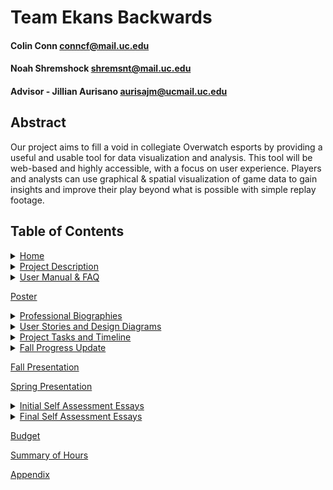 # Team Ekans Backwards

#### Colin Conn conncf@mail.uc.edu
#### Noah Shremshock shremsnt@mail.uc.edu
#### Advisor - Jillian Aurisano aurisajm@ucmail.uc.edu

## Abstract

Our project aims to fill a void in collegiate Overwatch esports by providing a useful and usable tool for data visualization and analysis. This tool will be web-based and highly accessible, with a focus on user experience. Players and analysts can use graphical & spatial visualization of game data to gain insights and improve their play beyond what is possible with simple replay footage.

## Table of Contents
<details>
 <summary>
  <a href="https://github.com/cconn10/SeniorCapstone/wiki">Home</a>
 </summary>
 <ul>
  <li>
   <a href="https://github.com/cconn10/SeniorCapstone/wiki#project-abstract">Project Abstract</a>
  </li>
 </ul>
</details>

<details>
 <summary>
  <a href="https://github.com/cconn10/SeniorCapstone/wiki/Project-Description">Project Description</a>
 </summary>
 <ul>
  <li>
   <a href="https://github.com/cconn10/SeniorCapstone/wiki/Project-Description#project-purpose">Project Purpose</a>
  </li>
  <li>
   <a href="https://github.com/cconn10/SeniorCapstone/wiki/Project-Description#goal-statement">Goal Statement</a>
  </li>
 </ul>
</details>

<details>
 <summary>
  <a href="https://github.com/cconn10/SeniorCapstone/wiki/User-Manual-&-FAQ">User Manual & FAQ</a>
 </summary>
 <ul>
  <li>
   <a href="https://github.com/cconn10/SeniorCapstone/wiki/User-Manual-&-FAQ#user-guide">User Guide</a>
  </li>
  <li>
   <a href="https://github.com/cconn10/SeniorCapstone/wiki/User-Manual-&-FAQ#faq">Frequently Asked Questions</a>
  </li>
 </ul>
</details>

<a href="https://github.com/cconn10/SeniorCapstone/wiki/Poster">Poster</a>

<details>
 <summary>
  <a href="https://github.com/cconn10/SeniorCapstone/wiki/Professional-Biographies">Professional Biographies</a>
 </summary>
 <ul>
  <li>
   <a href="https://github.com/cconn10/SeniorCapstone/wiki/Professional-Biographies#colin-conn---conncfmailucedu">Colin</a>
  </li>
  <li>
   <a href="https://github.com/cconn10/SeniorCapstone/wiki/Professional-Biographies#noah-shremshock---shremsntmailucedu">Noah</a>
  </li>
 </ul>
</details>

<details>
 <summary>
  <a href="https://github.com/cconn10/SeniorCapstone/wiki/User-Stories-and-Design-Diagrams">User Stories and Design Diagrams</a>
 </summary>
 <ul>
  <li>
   <a href="https://github.com/cconn10/SeniorCapstone/wiki/User-Stories-and-Design-Diagrams#user-stories">User Stories</a>
  </li>
  <li>
   <a href="https://github.com/cconn10/SeniorCapstone/wiki/User-Stories-and-Design-Diagrams#level-0-diagram">Level 0 Diagram</a>
  </li>
  <li>
   <a href="https://github.com/cconn10/SeniorCapstone/wiki/User-Stories-and-Design-Diagrams#level-1-diagram">Level 1 Diagram</a>
  </li>
  <li>
   <a href="https://github.com/cconn10/SeniorCapstone/wiki/User-Stories-and-Design-Diagrams#level-2-diagram">Level 2 Diagram</a>
  </li>
 </ul>
</details>

<details>
 <summary>
  <a href="https://github.com/cconn10/SeniorCapstone/wiki/Project-Tasks">Project Tasks and Timeline</a>
 </summary>
 <ul>
  <li>
   <a href="https://github.com/cconn10/SeniorCapstone/wiki/Project-Tasks#task-list">Task List</a>
  </li>
  <li>
   <a href="https://github.com/cconn10/SeniorCapstone/wiki/Project-Tasks#effort-matrix">Effort Matrix</a>
  </li>
  <li>
   <a href="https://github.com/cconn10/SeniorCapstone/wiki/Project-Tasks#timeline">Project Timeline</a>
  </li>
 </ul>
</details>

<details>
 <summary>
  <a href="https://github.com/cconn10/SeniorCapstone/wiki/Fall-Progress-Update">Fall Progress Update</a>
 </summary>
 <ul>
  <li>
   <a href="https://github.com/cconn10/SeniorCapstone/wiki/Fall-Progress-Update#surveying-overwatch-players">Surveys</a>
  </li>
  <li>
   <a href="https://github.com/cconn10/SeniorCapstone/wiki/Fall-Progress-Update#colin---d3-tutorials">D3 Tutorials</a>
  </li>
  <li>
   <a href="https://github.com/cconn10/SeniorCapstone/wiki/Fall-Progress-Update#noah---learning-3d">Learning 3D</a>
  </li>
 </ul>
</details>

<a href="https://github.com/cconn10/SeniorCapstone/wiki/Slideshow">Fall Presentation</a>

<a href="https://github.com/cconn10/SeniorCapstone/wiki/Spring-Final-Presentation">Spring Presentation</a>

<details>
 <summary>
  <a href="https://github.com/cconn10/SeniorCapstone/wiki/Initial-Self-Assessment-Essays">Initial Self Assessment Essays</a>
 </summary>
 <ul>
  <li>
   <a href="https://github.com/cconn10/SeniorCapstone/wiki/Initial-Self-Assessment-Essays#colin-conn">Colin</a>
  </li>
  <li>
   <a href="https://github.com/cconn10/SeniorCapstone/wiki/Initial-Self-Assessment-Essays#noah-shremshock">Noah</a>
  </li>
 </ul>
</details>
<details>
 <summary>
  <a href="https://github.com/cconn10/SeniorCapstone/wiki/Final-Self-Assessment-Essays">Final Self Assessment Essays</a>
 </summary>
 <ul>
  <li>
   <a href="https://github.com/cconn10/SeniorCapstone/wiki/Final-Self-Assessment-Essays#colin-conn">Colin</a>
  </li>
  <li>
   <a href="https://github.com/cconn10/SeniorCapstone/wiki/Final-Self-Assessment-Essays#noah-shremshock">Noah</a>
  </li>
 </ul>
</details>

<a href="https://github.com/cconn10/SeniorCapstone/wiki/Budget">Budget</a>

<a href="https://github.com/cconn10/SeniorCapstone/wiki/Summary-of-Hours">Summary of Hours</a>

<a href="https://github.com/cconn10/SeniorCapstone/wiki/Appendix">Appendix</a>
